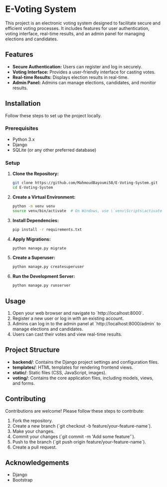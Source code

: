 
# E-Voting System

This project is an electronic voting system designed to facilitate secure and efficient voting processes. It includes features for user authentication, voting interface, real-time results, and an admin panel for managing elections and candidates.

## Features

- **Secure Authentication:** Users can register and log in securely.
- **Voting Interface:** Provides a user-friendly interface for casting votes.
- **Real-time Results:** Displays election results in real-time.
- **Admin Panel:** Admins can manage elections, candidates, and monitor results.

## Installation

Follow these steps to set up the project locally.

### Prerequisites

- Python 3.x
- Django
- SQLite (or any other preferred database)

### Setup

1. **Clone the Repository:**

    ```bash
    git clone https://github.com/MahmoudBayoumi58/E-Voting-System.git
    cd E-Voting-System
    ```

2. **Create a Virtual Environment:**

    ```bash
    python -m venv venv
    source venv/bin/activate  # On Windows, use \`venv\Scripts\activate\`
    ```

3. **Install Dependencies:**

    ```bash
    pip install -r requirements.txt
    ```

4. **Apply Migrations:**

    ```bash
    python manage.py migrate
    ```

5. **Create a Superuser:**

    ```bash
    python manage.py createsuperuser
    ```

6. **Run the Development Server:**

    ```bash
    python manage.py runserver
    ```

## Usage

1. Open your web browser and navigate to \`http://localhost:8000\`.
2. Register a new user or log in with an existing account.
3. Admins can log in to the admin panel at \`http://localhost:8000/admin\` to manage elections and candidates.
4. Users can cast their votes and view real-time results.

## Project Structure

- **backend/**: Contains the Django project settings and configuration files.
- **templates/**: HTML templates for rendering frontend views.
- **static/**: Static files (CSS, JavaScript, images).
- **voting/**: Contains the core application files, including models, views, and forms.

## Contributing

Contributions are welcome! Please follow these steps to contribute:

1. Fork the repository.
2. Create a new branch (\`git checkout -b feature/your-feature-name\`).
3. Make your changes.
4. Commit your changes (\`git commit -m 'Add some feature'\`).
5. Push to the branch (\`git push origin feature/your-feature-name\`).
6. Create a pull request.


## Acknowledgements

- Django
- Bootstrap
